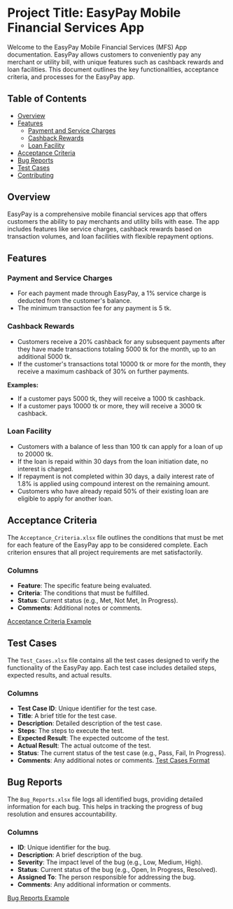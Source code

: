 # Project Title: EasyPay Mobile Financial Services App

Welcome to the EasyPay Mobile Financial Services (MFS) App documentation. EasyPay allows customers to conveniently pay any merchant or utility bill, with unique features such as cashback rewards and loan facilities. This document outlines the key functionalities, acceptance criteria, and processes for the EasyPay app.

## Table of Contents
- [Overview](#overview)
- [Features](#features)
  - [Payment and Service Charges](#payment-and-service-charges)
  - [Cashback Rewards](#cashback-rewards)
  - [Loan Facility](#loan-facility)
- [Acceptance Criteria](#acceptance-criteria)
- [Bug Reports](#bug-reports)
- [Test Cases](#test-cases)
- [Contributing](#contributing)

## Overview

EasyPay is a comprehensive mobile financial services app that offers customers the ability to pay merchants and utility bills with ease. The app includes features like service charges, cashback rewards based on transaction volumes, and loan facilities with flexible repayment options.

## Features

### Payment and Service Charges

- For each payment made through EasyPay, a 1% service charge is deducted from the customer's balance.
- The minimum transaction fee for any payment is 5 tk.

### Cashback Rewards

- Customers receive a 20% cashback for any subsequent payments after they have made transactions totaling 5000 tk for the month, up to an additional 5000 tk.
- If the customer's transactions total 10000 tk or more for the month, they receive a maximum cashback of 30% on further payments.

**Examples:**
- If a customer pays 5000 tk, they will receive a 1000 tk cashback.
- If a customer pays 10000 tk or more, they will receive a 3000 tk cashback.

### Loan Facility

- Customers with a balance of less than 100 tk can apply for a loan of up to 20000 tk.
- If the loan is repaid within 30 days from the loan initiation date, no interest is charged.
- If repayment is not completed within 30 days, a daily interest rate of 1.8% is applied using compound interest on the remaining amount.
- Customers who have already repaid 50% of their existing loan are eligible to apply for another loan.

## Acceptance Criteria

The `Acceptance_Criteria.xlsx` file outlines the conditions that must be met for each feature of the EasyPay app to be considered complete. Each criterion ensures that all project requirements are met satisfactorily.

### Columns
- **Feature**: The specific feature being evaluated.
- **Criteria**: The conditions that must be fulfilled.
- **Status**: Current status (e.g., Met, Not Met, In Progress).
- **Comments**: Additional notes or comments.

[Acceptance Criteria Example](https://docs.google.com/document/d/1b8lT7XqcO9tPj592tIuMNP-eW2QLCUkrONQdR83nh_w/edit?tab=t.0)

## Test Cases

The `Test_Cases.xlsx` file contains all the test cases designed to verify the functionality of the EasyPay app. Each test case includes detailed steps, expected results, and actual results.

### Columns
- **Test Case ID**: Unique identifier for the test case.
- **Title**: A brief title for the test case.
- **Description**: Detailed description of the test case.
- **Steps**: The steps to execute the test.
- **Expected Result**: The expected outcome of the test.
- **Actual Result**: The actual outcome of the test.
- **Status**: The current status of the test case (e.g., Pass, Fail, In Progress).
- **Comments**: Any additional notes or comments.
[ Test Cases Format](https://docs.google.com/spreadsheets/d/1SCvqYnEjzJq-mFIugtWVjaCBjvol-VNzlPRY5KIsIG8/edit?gid=0#gid=0)

## Bug Reports

The `Bug_Reports.xlsx` file logs all identified bugs, providing detailed information for each bug. This helps in tracking the progress of bug resolution and ensures accountability.

### Columns
- **ID**: Unique identifier for the bug.
- **Description**: A brief description of the bug.
- **Severity**: The impact level of the bug (e.g., Low, Medium, High).
- **Status**: Current status of the bug (e.g., Open, In Progress, Resolved).
- **Assigned To**: The person responsible for addressing the bug.
- **Comments**: Any additional information or comments.

[ Bug Reports Example](https://docs.google.com/spreadsheets/d/17wf8uT834wsgMRdRVWuLSg_33LlGig3tkNkJtDeDYaY/edit?gid=0#gid=0)





